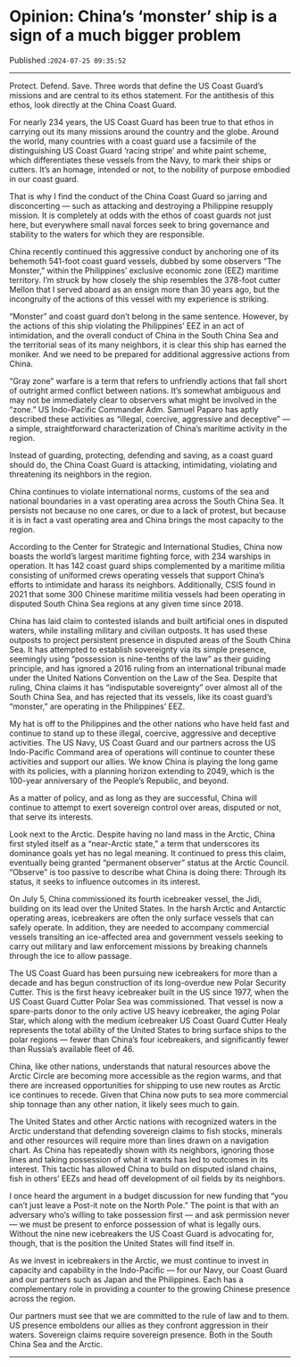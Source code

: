 # Opinion: China’s ‘monster’ ship is a sign of a much bigger problem

Published :`2024-07-25 09:35:52`

---

Protect. Defend. Save. Three words that define the US Coast Guard’s missions and are central to its ethos statement. For the antithesis of this ethos, look directly at the China Coast Guard.

For nearly 234 years, the US Coast Guard has been true to that ethos in carrying out its many missions around the country and the globe. Around the world, many countries with a coast guard use a facsimile of the distinguishing US Coast Guard ‘racing stripe’ and white paint scheme, which differentiates these vessels from the Navy, to mark their ships or cutters. It’s an homage, intended or not, to the nobility of purpose embodied in our coast guard.

That is why I find the conduct of the China Coast Guard so jarring and disconcerting — such as attacking and destroying a Philippine resupply mission. It is completely at odds with the ethos of coast guards not just here, but everywhere small naval forces seek to bring governance and stability to the waters for which they are responsible.

China recently continued this aggressive conduct by anchoring one of its behemoth 541-foot coast guard vessels, dubbed by some observers “The Monster,” within the Philippines’ exclusive economic zone (EEZ) maritime territory. I’m struck by how closely the ship resembles the 378-foot cutter Mellon that I served aboard as an ensign more than 30 years ago, but the incongruity of the actions of this vessel with my experience is striking.

“Monster” and coast guard don’t belong in the same sentence. However, by the actions of this ship violating the Philippines’ EEZ in an act of intimidation, and the overall conduct of China in the South China Sea and the territorial seas of its many neighbors, it is clear this ship has earned the moniker. And we need to be prepared for additional aggressive actions from China.

“Gray zone” warfare is a term that refers to unfriendly actions that fall short of outright armed conflict between nations. It’s somewhat ambiguous and may not be immediately clear to observers what might be involved in the “zone.” US Indo-Pacific Commander Adm. Samuel Paparo has aptly described these activities as “illegal, coercive, aggressive and deceptive” — a simple, straightforward characterization of China’s maritime activity in the region.

Instead of guarding, protecting, defending and saving, as a coast guard should do, the China Coast Guard is attacking, intimidating, violating and threatening its neighbors in the region.

China continues to violate international norms, customs of the sea and national boundaries in a vast operating area across the South China Sea. It persists not because no one cares, or due to a lack of protest, but because it is in fact a vast operating area and China brings the most capacity to the region.

According to the Center for Strategic and International Studies, China now boasts the world’s largest maritime fighting force, with 234 warships in operation. It has 142 coast guard ships complemented by a maritime militia consisting of uniformed crews operating vessels that support China’s efforts to intimidate and harass its neighbors. Additionally, CSIS found in 2021 that some 300 Chinese maritime militia vessels had been operating in disputed South China Sea regions at any given time since 2018.

China has laid claim to contested islands and built artificial ones in disputed waters, while installing military and civilian outposts. It has used these outposts to project persistent presence in disputed areas of the South China Sea. It has attempted to establish sovereignty via its simple presence, seemingly using “possession is nine-tenths of the law” as their guiding principle, and has ignored a 2016 ruling from an international tribunal made under the United Nations Convention on the Law of the Sea. Despite that ruling, China claims it has “indisputable sovereignty” over almost all of the South China Sea, and has rejected that its vessels, like its coast guard’s “monster,” are operating in the Philippines’ EEZ.

My hat is off to the Philippines and the other nations who have held fast and continue to stand up to these illegal, coercive, aggressive and deceptive activities. The US Navy, US Coast Guard and our partners across the US Indo-Pacific Command area of operations will continue to counter these activities and support our allies. We know China is playing the long game with its policies, with a planning horizon extending to 2049, which is the 100-year anniversary of the People’s Republic, and beyond.

As a matter of policy, and as long as they are successful, China will continue to attempt to exert sovereign control over areas, disputed or not, that serve its interests.

Look next to the Arctic. Despite having no land mass in the Arctic, China first styled itself as a “near-Arctic state,” a term that underscores its dominance goals yet has no legal meaning. It continued to press this claim, eventually being granted “permanent observer” status at the Arctic Council. “Observe” is too passive to describe what China is doing there: Through its status, it seeks to influence outcomes in its interest.

On July 5, China commissioned its fourth icebreaker vessel, the Jidi, building on its lead over the United States. In the harsh Arctic and Antarctic operating areas, icebreakers are often the only surface vessels that can safely operate. In addition, they are needed to accompany commercial vessels transiting an ice-affected area and government vessels seeking to carry out military and law enforcement missions by breaking channels through the ice to allow passage.

The US Coast Guard has been pursuing new icebreakers for more than a decade and has begun construction of its long-overdue new Polar Security Cutter. This is the first heavy icebreaker built in the US since 1977, when the US Coast Guard Cutter Polar Sea was commissioned. That vessel is now a spare-parts donor to the only active US heavy icebreaker, the aging Polar Star, which along with the medium icebreaker US Coast Guard Cutter Healy represents the total ability of the United States to bring surface ships to the polar regions — fewer than China’s four icebreakers, and significantly fewer than Russia’s available fleet of 46.

China, like other nations, understands that natural resources above the Arctic Circle are becoming more accessible as the region warms, and that there are increased opportunities for shipping to use new routes as Arctic ice continues to recede. Given that China now puts to sea more commercial ship tonnage than any other nation, it likely sees much to gain.

The United States and other Arctic nations with recognized waters in the Arctic understand that defending sovereign claims to fish stocks, minerals and other resources will require more than lines drawn on a navigation chart. As China has repeatedly shown with its neighbors, ignoring those lines and taking possession of what it wants has led to outcomes in its interest. This tactic has allowed China to build on disputed island chains, fish in others’ EEZs and head off development of oil fields by its neighbors.

I once heard the argument in a budget discussion for new funding that “you can’t just leave a Post-it note on the North Pole.” The point is that with an adversary who’s willing to take possession first — and ask permission never — we must be present to enforce possession of what is legally ours. Without the nine new icebreakers the US Coast Guard is advocating for, though, that is the position the United States will find itself in.

As we invest in icebreakers in the Arctic, we must continue to invest in capacity and capability in the Indo-Pacific — for our Navy, our Coast Guard and our partners such as Japan and the Philippines. Each has a complementary role in providing a counter to the growing Chinese presence across the region.

Our partners must see that we are committed to the rule of law and to them. US presence emboldens our allies as they confront aggression in their waters. Sovereign claims require sovereign presence. Both in the South China Sea and the Arctic.

---

